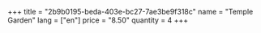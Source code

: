 +++
title = "2b9b0195-beda-403e-bc27-7ae3be9f318c"
name = "Temple Garden"
lang = ["en"]
price = "8.50"
quantity = 4
+++
